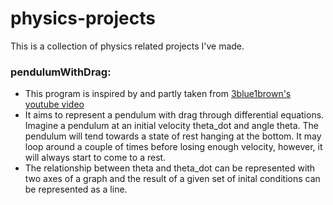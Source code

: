 # physics-projects

This is a collection of physics related projects I've made.

### pendulumWithDrag:
- This program is inspired by and partly taken from [3blue1brown's youtube video](https://youtu.be/p_di4Zn4wz4)
- It aims to represent a pendulum with drag through differential equations. Imagine a pendulum at an initial
velocity theta_dot and angle theta. The pendulum will tend towards a state of rest hanging at the bottom.
It may loop around a couple of times before losing enough velocity, however, it will always start to
come to a rest. 
- The relationship between theta and theta_dot can be represented with two axes of a graph
and the result of a given set of inital conditions can be represented as a line.
